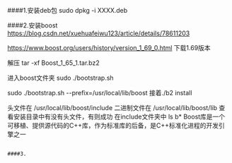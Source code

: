####1.安装deb包
sudo dpkg -i XXXX.deb


####2.安装boost
https://blog.csdn.net/xuehuafeiwu123/article/details/78611203

https://www.boost.org/users/history/version_1_69_0.html
下载1.69版本

解压
tar -xf Boost_1_65_1.tar.bz2 

进入boost文件夹
sudo ./bootstrap.sh 

sudo ./bootstrap.sh --prefix=/usr/local/lib/boost 
接着./b2 install 

头文件在
/usr/local/lib/boost/include
二进制文件在
/usr/local/lib/boost/lib
查看安装目录中有没有头文件，有则成功
在include文件夹中
ls b*
Boost库是一个可移植、提供源代码的C++库，作为标准库的后备，是C++标准化进程的开发引擎之一
```

####3.





